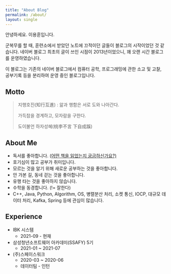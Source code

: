 ```yaml
---
title: "About Blog"
permalink: /about/
layout: single
---
```


안녕하세요. 이용훈입니다.

군복무를 할 때, 훈련소에서 받았던 노트에 끄적이던 글들이 블로그의 시작이었던 것 같습니다. 네이버 블로그 최초의 글이 쓰인 시점이 2013년이었으니, 꽤 오랜 시간 블로그를 운영하였습니다. 

이 블로그는 기존의 네이버 블로그에서 컴퓨터 공학, 프로그래밍에 관한 소고 및 고찰, 공부기록 등을 분리하여 운영 중인 블로그입니다.

## Motto

> 지행호진(知行互進) : 앎과 행함은 서로 도와 나아간다. 
>
> 가득참을 경계하고, 모자람을 구한다.
>
> 도이불언 하자성혜(桃李不言 下自成蹊)

## About Me

- 독서를 좋아합니다. ([어떤 책을 읽었는지 궁금하신가요?)](https://www.notion.so/ca602a1a35bc4ddb9ea316daf2cb5718?v=883f218af9d74b8692b5b52a9ee1c10c)
- 호기심이 많고 공부가 취미입니다.
- 모르는 것을 알기 위해 새로운 공부하는 것을 좋아합니다.
- 안 가본 길, 동네 걷는 것을 좋아합니다.
- 유행 타는 것을 좋아하지 않습니다.
- 수학을 동경합니다. (!= 잘한다)
- C++, Java, Python, Algorithm, OS, 병렬분산 처리, 소켓 통신, IOCP, 대규모 데이터 처리, Kafka, Spring 등에 관심이 많습니다. 

## Experience

- IBK 시스템
  - 2021-09 - 현재
- 삼성청년소프트웨어 아카데미(SSAFY) 5기
  - 2021-01 ~ 2021-07
- (주)스페이스워크
  - 2020-03 ~ 2020-06
  - 데이터팀 - 인턴

